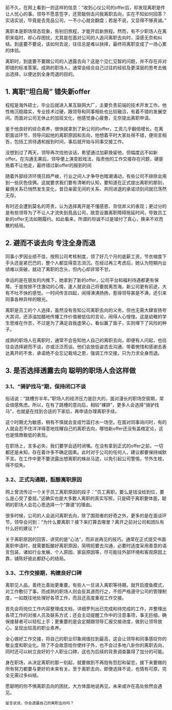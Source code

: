 前不久，在网上看到一则这样的信息：“收到心仪公司的offer后，却发现离职是件让人忧心的事。领导不愿意签字，还旁敲侧击问我离职去向，实在不知如何回答？实话实说，毕竟是去竞品公司，一不小心就会翻盘；若是不说，又显得不够真诚。” 

离职本是职场常态现象，告别旧旅程，才能开启新旅程。然而，有不少职场人在离职来临时，却心存困扰，尤其是在面对公司的人追问离职去向时，深感无奈和纠结。到底要不要说，该如何去说，往往总是难以抉择，最终将离职变成了一场心累的体验。 

离职时，到底要不要跟公司的人透露去向？这是个见仁见智的问题，并不存在非对即错的标准答案。成熟的职场人，通常会结合自己过往的经验及更深层的思考去做出选择，以便达到全身而退的目的。

## 1. 离职“坦白局” 错失新offer

程程是海外硕士，毕业后就进入某互联网大厂，主要负责前端的技术开发工作。他性格沉稳踏实，专业技术过硬，跟领导和同事相处也比较融洽，有着不错的发展空间。而面对公司无休止的加班文化，他感觉身心疲惫，无奈提出离职申请。 

鉴于他良好的综合素养，很快就拿到了新公司的offer，工资几乎翻倍增长。在离职面谈环节，领导问起他的离职原因和去向，他想着平时大家处得不错，便坦言相告，包括工资待遇和报到时间，事后就开始与同事交接工作。 

没想到过了两天，领导再次找他谈话，希望通过加薪挽留他，但幅度远不如新offer。在沟通无果后，领导便上演变脸戏法，指责他的工作交接存在问题，硬是拖着不让他走，最终错过新offer的报到时间 

随着外部经济环境日趋严峻，行业之间人才争夺也暗潮涌动，有些公司不排除会用到一些灰色伎俩。这就要求我们要有清晰的认知，要知道在正式提出离职的那刻，雇佣关系已悄然发生变化，昔日亲密无间的关系、共同进退的承诺顷刻间就已荡然无存。 

有时还会遭到莫名的苛责，认为选择离开是不懂感恩、背信弃义的表现；更过分的是有些领导为了不让人才流失到竞品公司，故意设置离职障碍拖延时间，导致员工新的offer无法如期履约。如此看来，所谓的坦诚不过是错付了真心，换来不欢而散的结局。

## 2. 避而不谈去向 专注全身而退

同事小罗因业绩不佳，按照公司考核制度，领了好几个月的底薪工资，节衣缩食下手头还是紧巴巴的，整个人都显得意志消沉。在经过再三考虑后，她认为短期内业绩难以突破，就动了离职的念头，但内心却非常不甘。 

幸运的是在朋友的内推下，她拿到了新的offer，公司平台和福利待遇都更有保障。于是按捺不住激动的心情，逢人就说自己将要脱离苦海，新公司更有前途，大有不吐不快的感觉。一时间传言四起，闹得沸沸扬扬，惹得领导甚是不满，还引来同事各种异样的眼光。 
 
离职是员工的个人选择，虽然没有告知公司离职去向的义务，但也无需大肆宣扬夸大其词，还添油加醋地传播工作价值被低估的言论，闹得人心惶惶。这是幼稚的学生思维在作祟，不过是为了满足自我虚荣心，看似赢了面子，实则埋下了风险的种子。 

成熟的职场人在离职时，通常不会告知他人自己的离职去向，即便有人问起，也往往会选择避而不谈，亦或泛泛而谈。他们会放低姿态去沟通，带着惋惜和感谢去表达离开的不舍，承诺绝不会忘记栽培之恩，强调工作交接，只为力求全身而退。

## 3. 是否选择透露去向 聪明的职场人会这样做

### 3.1、“骑驴找马”期，保持闭口不谈 

俗话说：“跳槽穷半年。”职场人的经济压力是巨大的，面对漫长的职场空窗期，常会倍感焦虑。所以，在有了跳槽的意向后，相较“裸辞”，更多人会选择“骑驴找马”，也就是在找到合适的下家后，再申请办理离职手续。 

这个时期尤为敏感，稍有不慎就会变成竹篮打水一场空。在面对同事询问时，有的人就会忍不住洋洋得意地炫耀自己的离职去向，哪怕新offer还没有盖棺定论，这也是情商极低的表现。 

在职场上，言多必失，我们要学会适时闭嘴。在没有拿到正式的offer之前，一切都还是未知，存在着许多不确定因素。此时对于公司的任何人，建议都要保持缄默不言。在工作中更不要流露出想离职的蛛丝马迹，以免引起公司警惕，节外生枝，得不偿失。 

### 3.2、正式沟通期，酝酿离职原因 

网上曾流传过一个关于员工离职原因的段子：“员工离职，要么是钱没给到位，要么是心受了委屈。”这确实也是大多数人离职的真实写照，只是碍于离职要体面，聪明的职场人会花心思选择一个“靠谱”的理由。 

很多时候，公司的人会追问离职去向，除了围观者的好奇之外，更多的是在面谈环节，领导会问到：“为什么要离职？接下来打算去哪里？离开之前对公司和团队有什么好的建议？” 

关于离职原因的回答，讲究的是“心法”，而非说再见的技巧。通常在正式提交书面离职申请时，就需要酝酿好离职原因，简明扼要去沟通，必要时适度采用善意的语言包装，诸如行业发展、个人原因、家庭原因等，尽可能往外部环境和客观原因上靠，铺陈好彼此都舒心的结局。 

### 3.3、工作交接期，构建良好口碑 

离职见人品，善终比善始更重要。有些人一旦进入离职等待期，就开启摸鱼模式，对工作敷衍了事。而成熟的职场人则会反其道而行之，不但严格遵守公司的管理制度，一如既往地处理好各项工作，而且还高度重视工作交接。 

首先会将岗位工作内容整理成文档，详细罗列出已完成和待完成的工作，并整理出各项工作的对接人员及联系方式；还会主动提醒工作中的注意事项，事无巨细，确保接替者可以轻松上手；更重要的是会定期跟领导汇报交接进度，做到让领导放心，呈现出较高的职业素养。 

全心做好工作交接，将自己的职业印象阈值拉到最高，这会让领导和同事感叹你的敬业度和职业化。除了不会故意给你使绊子外，也不会过多地八卦你的离职去向，同时还可以树立良好的个人职业口碑，这也为后续的背景调查赢得了加分的可能。 

身在职场，从决定离职的那一刻起，就要做到不再抱有怨怼和留恋，接下来要做的所有努力都要与更好的未来有关。至于离职去向，即便选择不说，也情有可原，完全无需过多纠结。 

愿聪明的你不惧离职去向的困扰，大方体面地说再见，未来或许在高处依然会遇见。

`留言说说，你会透露自己的离职去向吗？`